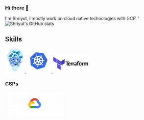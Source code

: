 ### Hi there 👋

<!--
**Shriyut/Shriyut** is a ✨ _special_ ✨ repository because its `README.md` (this file) appears on your GitHub profile.

Here are some ideas to get you started:

- 🔭 I’m currently working on ...
- 🌱 I’m currently learning ...
- 👯 I’m looking to collaborate on ...
- 🤔 I’m looking for help with ...
- 💬 Ask me about ...
- 📫 How to reach me: ...
- 😄 Pronouns: ...
- ⚡ Fun fact: ...
-->

I'm Shriyut, I mostly work on cloud native technologies with GCP. 
'
![Shriyut's GitHub stats](https://github-readme-stats.vercel.app/api?username=Shriyut&hide=issues&show_icons=true&theme=onedark)

## Skills

<p float="left">
  <a href="https://www.docker.com/" target="_blank">
    <img src="https://raw.githubusercontent.com/Shriyut/Shriyut/main/docker.gif"  height="80" />
  </a>
  <a href="https://kubernetes.io/" target="_blank">
    <img src="https://raw.githubusercontent.com/Shriyut/Shriyut/main/k8s.gif" height="80" />
  </a>
  <a href="https://www.terraform.io/" target="_blank" >
    <img src="https://raw.githubusercontent.com/Shriyut/Shriyut/main/terraform.gif" width="120" />
  </a>
</p>


### CSPs

<p float="left">
  <a href="console.cloud.google.com/" target="_blank" >
    <img src="https://raw.githubusercontent.com/Shriyut/Shriyut/main/gcp.gif" height="80" />
  </a>
